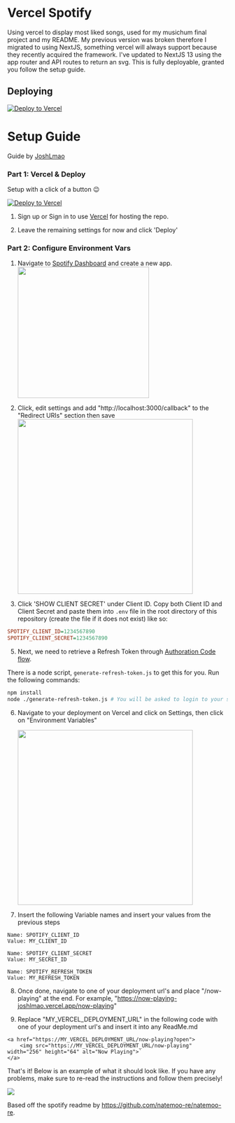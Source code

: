 # Vercel Spotify

Using vercel to display most liked songs, used for my musichum final project and my README. My previous version was broken therefore I migrated to using NextJS, something vercel will always support because they recently acquired the framework. I've updated to NextJS 13 using the app router and API routes to return an svg. This is fully deployable, granted you follow the setup guide.

## Deploying
[![Deploy to Vercel](https://vercel.com/button)](https://vercel.com/import/project?template=https://github.com/kevinfjiang/vercel_spotify)

# Setup Guide

Guide by [JoshLmao](https://github.com/JoshLmao)

### Part 1: Vercel & Deploy

Setup with a click of a button 😉

[![Deploy to Vercel](https://vercel.com/button)](https://vercel.com/import/project?template=https://github.com/kevinfjiang/vercel_spotify)

1. Sign up or Sign in to use [Vercel](https://vercel.com/) for hosting the repo.

2. Leave the remaining settings for now and click 'Deploy'

### Part 2: Configure Environment Vars

1. Navigate to [Spotify Dashboard](https://developer.spotify.com/dashboard/) and create a new app.
   <img src="https://i.imgur.com/msl76HF.png" height="300">

2. Click, edit settings and add "http://localhost:3000/callback" to the "Redirect URIs" section then save
   <img src="https://i.imgur.com/wm4IoDH.png" height="400">

3. Click 'SHOW CLIENT SECRET' under Client ID. Copy both Client ID and Client Secret and paste them into `.env` file in the root directory of this repository (create the file if it does not exist) like so:

```ini
SPOTIFY_CLIENT_ID=1234567890
SPOTIFY_CLIENT_SECRET=1234567890
```

5. Next, we need to retrieve a Refresh Token through [Authoration Code flow](https://developer.spotify.com/documentation/general/guides/authorization-guide/#authorization-code-flow).

There is a node script, `generate-refresh-token.js` to get this for you. Run the following commands:

```bash
npm install
node ./generate-refresh-token.js # You will be asked to login to your spotify account
```

6. Navigate to your deployment on Vercel and click on Settings, then click on "Environment Variables"

   <img src="https://i.imgur.com/kUEW5Tt.png" height=400 />

7. Insert the following Variable names and insert your values from the previous steps

```
Name: SPOTIFY_CLIENT_ID
Value: MY_CLIENT_ID

Name: SPOTIFY_CLIENT_SECRET
Value: MY_SECRET_ID

Name: SPOTIFY_REFRESH_TOKEN
Value: MY_REFRESH_TOKEN
```

8. Once done, navigate to one of your deployment url's and place "/now-playing" at the end. For example, "https://now-playing-joshlmao.vercel.app/now-playing"

9. Replace "MY_VERCEL_DEPLOYMENT_URL" in the following code with one of your deployment url's and insert it into any ReadMe.md

```
<a href="https://MY_VERCEL_DEPLOYMENT_URL/now-playing?open">
    <img src="https://MY_VERCEL_DEPLOYMENT_URL/now-playing" width="256" height="64" alt="Now Playing">`
</a>
```

That's it! Below is an example of what it should look like. If you have any problems, make sure to re-read the instructions and follow them precisely!

<img src="https://i.imgur.com/uxeiC8k.png">


Based off the spotify readme by https://github.com/natemoo-re/natemoo-re.